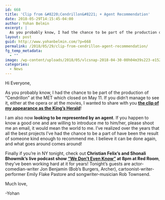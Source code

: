 ```yaml
---
id: 668
title: 'Clip from &#8220;Cendrillon&#8221; + Agent Recommendation'
date: 2018-05-29T14:15:45-04:00
author: Yohan Belmin
excerpt: |
  As you probably know, I had the chance to be part of the production of "Cendrillon" at the MET which closed on May 11. If you didn't manage to see it, either at the opera or at the movies, I wanted to share with you the clip of my appearance as the King's Herald!
layout: post
guid: http://www.yohanbelmin.com/?p=668
permalink: /2018/05/29/clip-from-cendrillon-agent-recommendation/
fg_temp_metadata:
  - ""
image: /wp-content/uploads/2018/05/vlcsnap-2018-04-30-00h04m39s223-e1527612584154.png
categories:
  - News
---
```

Hi Everyone,

As you probably know, I had the chance to be part of the production of &#8220;Cendrillon&#8221; at the MET which closed on May 11. If you didn&#8217;t manage to see it, either at the opera or at the movies, I wanted to share with you <a href="https://vimeo.com/270187477" target="_blank" rel="noopener"><strong>the clip of my appearance as the King&#8217;s Herald</strong></a>!

I am also now **looking to be represented by an agent**. If you happen to know a good one and are willing to introduce me to him/her, please shoot me an email, it would mean the world to me. I&#8217;ve realized over the years that all the best projects I&#8217;ve had the chance to be a part of have been the result of someone kind enough to recommend me. I believe it can be done again, and what goes around comes around!

Finally if you&#8217;re in NY tonight, check out **Christian Felix&#8217;s and Shonali Bhowmik&#8217;s live podcast show <a href="https://www.facebook.com/events/191127731610312/" target="_blank" rel="noopener">&#8220;We Don&#8217;t Even Know&#8221;</a> at 8pm at Red Room**, they&#8217;ve been working hard at it for years! Tonight&#8217;s guests are actor-comedian-writer Jon Benjamin (Bob&#8217;s Burgers, Archer), cartoonist-writer-performer Emily Flake Pastore and songwriter-musician Rob Townsend.

Much love,

-Yohan